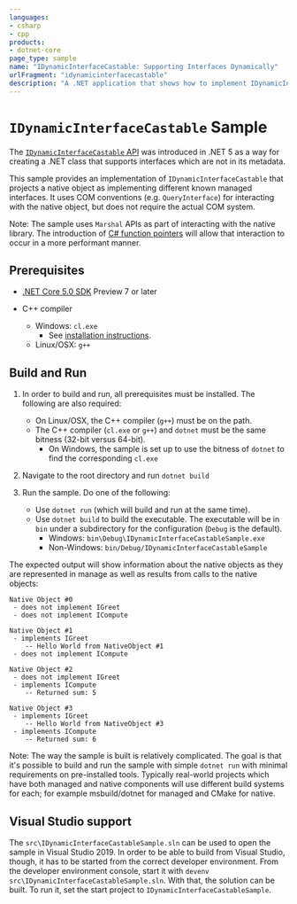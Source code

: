 ```yaml
---
languages:
- csharp
- cpp
products:
- dotnet-core
page_type: sample
name: "IDynamicInterfaceCastable: Supporting Interfaces Dynamically"
urlFragment: "idynamicinterfacecastable"
description: "A .NET application that shows how to implement IDynamicInterfaceCastable to project a native object as implementing different managed interfaces."
---
```


# `IDynamicInterfaceCastable` Sample

The [`IDynamicInterfaceCastable` API](https://docs.microsoft.com/dotnet/api/system.runtime.interopservices.idynamicinterfacecastable) was introduced in .NET 5 as a way for creating a .NET class that supports interfaces which are not in its metadata.

This sample provides an implementation of `IDynamicInterfaceCastable` that projects a native object as implementing different known managed interfaces. It uses COM conventions (e.g. `QueryInterface`) for interacting with the native object, but does not require the actual COM system.

Note: The sample uses `Marshal` APIs as part of interacting with the native library. The introduction of [C# function pointers](https://github.com/dotnet/csharplang/blob/994c41586e07e38fb6b30902b1715b4025d80c52/proposals/function-pointers.md) will allow that interaction to occur in a more performant manner.

## Prerequisites

* [.NET Core 5.0 SDK](https://dotnet.microsoft.com/download) Preview 7 or later

* C++ compiler
  * Windows: `cl.exe`
    * See [installation instructions](https://docs.microsoft.com/cpp/build/building-on-the-command-line#download-and-install-the-tools).
  * Linux/OSX: `g++`

## Build and Run

1) In order to build and run, all prerequisites must be installed. The following are also required:

    * On Linux/OSX, the C++ compiler (`g++`) must be on the path.
    * The C++ compiler (`cl.exe` or `g++`) and `dotnet` must be the same bitness (32-bit versus 64-bit).
      * On Windows, the sample is set up to use the bitness of `dotnet` to find the corresponding `cl.exe`

1) Navigate to the root directory and run `dotnet build`

1) Run the sample. Do one of the following:

    * Use `dotnet run` (which will build and run at the same time).
    * Use `dotnet build` to build the executable. The executable will be in `bin` under a subdirectory for the configuration (`Debug` is the default).
        * Windows: `bin\Debug\IDynamicInterfaceCastableSample.exe`
        * Non-Windows: `bin/Debug/IDynamicInterfaceCastableSample`

The expected output will show information about the native objects as they are represented in manage as well as results from calls to the native objects:

```
Native Object #0
 - does not implement IGreet
 - does not implement ICompute

Native Object #1
 - implements IGreet
    -- Hello World from NativeObject #1
 - does not implement ICompute

Native Object #2
 - does not implement IGreet
 - implements ICompute
    -- Returned sum: 5

Native Object #3
 - implements IGreet
    -- Hello World from NativeObject #3
 - implements ICompute
    -- Returned sum: 6
```

Note: The way the sample is built is relatively complicated. The goal is that it's possible to build and run the sample with simple `dotnet run` with minimal requirements on pre-installed tools. Typically real-world projects which have both managed and native components will use different build systems for each; for example msbuild/dotnet for managed and CMake for native.

## Visual Studio support

The `src\IDynamicInterfaceCastableSample.sln` can be used to open the sample in Visual Studio 2019. In order to be able to build from Visual Studio, though, it has to be started from the correct developer environment. From the developer environment console, start it with `devenv src\IDynamicInterfaceCastableSample.sln`. With that, the solution can be built. To run it, set the start project to `IDynamicInterfaceCastableSample`.
